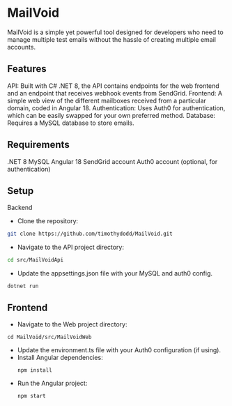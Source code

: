 

# MailVoid
MailVoid is a simple yet powerful tool designed for developers who need to manage multiple test emails without the hassle of creating multiple email accounts.

## Features
API: Built with C# .NET 8, the API contains endpoints for the web frontend and an endpoint that receives webhook events from SendGrid.
Frontend: A simple web view of the different mailboxes received from a particular domain, coded in Angular 18.
Authentication: Uses Auth0 for authentication, which can be easily swapped for your own preferred method.
Database: Requires a MySQL database to store emails.

## Requirements
.NET 8
MySQL
Angular 18
SendGrid account
Auth0 account (optional, for authentication)

## Setup

Backend
- Clone the repository:
``` bash
git clone https://github.com/timothydodd/MailVoid.git
```

- Navigate to the API project directory:
``` bash
cd src/MailVoidApi
```

- Update the appsettings.json file with your MySQL and auth0 config.
```
dotnet run
```

## Frontend
- Navigate to the Web project directory:
```
cd MailVoid/src/MailVoidWeb
```
- Update the environment.ts file with your Auth0 configuration (if using).
- Install Angular dependencies:
  ```
  npm install
  ```
- Run the Angular project:
  ```
  npm start
  ```
